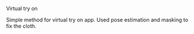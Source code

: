 Virtual try on 

Simple method for virtual try on app. Used pose estimation and masking to fix the cloth.
